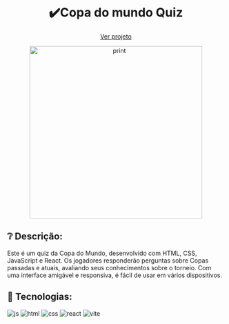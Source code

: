 <h1 align="center">✔️Copa do mundo Quiz</h1>

<p align="center">
  <a href="https://quiz-copa.vercel.app/">Ver projeto</a>
</p>

<div align="center">
  <img alt="print" src="https://user-images.githubusercontent.com/111407140/217951929-c7f85073-4a6c-4172-af8e-82a7c1514cd9.PNG" width="400px">
</div>

## ❔ Descrição:
Este é um quiz da Copa do Mundo, desenvolvido com HTML, CSS, JavaScript e React. Os jogadores responderão perguntas sobre Copas passadas e atuais, avaliando seus conhecimentos sobre o torneio. Com uma interface amigável e responsiva, é fácil de usar em vários dispositivos.

## 🚀 Tecnologias:

<div style="display: inline_block">
  <img alt="js" src="https://img.shields.io/badge/JavaScript-F7DF1E?style=for-the-badge&logo=javascript&logoColor=black" /> 
  <img alt="html" src="https://img.shields.io/badge/HTML5-E34F26?style=for-the-badge&logo=html5&logoColor=white" />
  <img alt="css" src="https://img.shields.io/badge/CSS-1283e0?&style=for-the-badge&logo=css3&logoColor=white" />
  <img alt="react" src="https://img.shields.io/badge/React-414141?style=for-the-badge&logo=react&logoColor=61DAFB" />
  <img alt="vite" src="https://img.shields.io/badge/Vite-B73BFE?style=for-the-badge&logo=vite&logoColor=FFD62E" />
  
</div>
